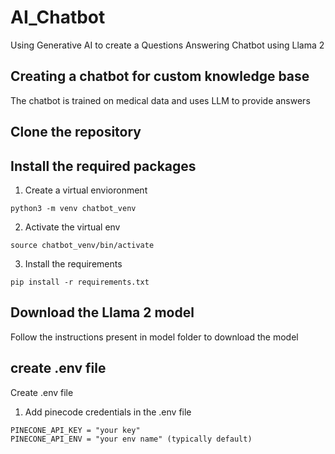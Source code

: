 # AI_Chatbot
Using Generative AI to create a Questions Answering Chatbot using Llama 2

## Creating a chatbot for custom knowledge base
The chatbot is trained on medical data and uses LLM to provide answers

## Clone the repository

## Install the required packages
1. Create a virtual envioronment
```
python3 -m venv chatbot_venv
```
2. Activate the virtual env
```
source chatbot_venv/bin/activate
```

3. Install the requirements 
```
pip install -r requirements.txt
```

## Download the Llama 2 model
Follow the instructions present in model folder to download the model

## create .env file
Create .env file
1. Add pinecode credentials in the .env file

```
PINECONE_API_KEY = "your key"
PINECONE_API_ENV = "your env name" (typically default)
```